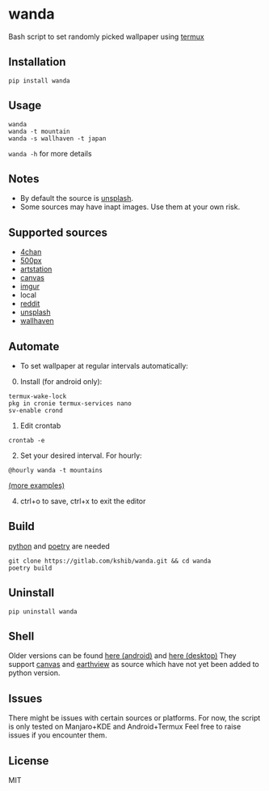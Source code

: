 # wanda
Bash script to set randomly picked wallpaper using [termux](https://github.com/termux/termux-app)

## Installation
```
pip install wanda
```

## Usage
```
wanda
wanda -t mountain
wanda -s wallhaven -t japan
```
`wanda -h` for more details

## Notes
- By default the source is [unsplash](https://unsplash.com).
- Some sources may have inapt images. Use them at your own risk.

## Supported sources

- [4chan](https://boards.4chan.org)
- [500px](https://500px.com)
- [artstation](https://artstation.com)
- [canvas](https://github.com/adi1090x/canvas)
- [imgur](https://imgur.com)
- local
- [reddit](https://reddit.com)
- [unsplash](https://unsplash.com)
- [wallhaven](https://wallhaven.cc)

## Automate
* To set wallpaper at regular intervals automatically:

0. Install (for android only):
```
termux-wake-lock
pkg in cronie termux-services nano
sv-enable crond
```
1. Edit crontab
```
crontab -e
```
2. Set your desired interval. For hourly:
```
@hourly wanda -t mountains
```
[(more examples)](https://crontab.guru/examples.html)

4. ctrl+o to save, ctrl+x to exit the editor

## Build
[python](https://www.python.org/downloads/) and [poetry](https://python-poetry.org/) are needed
```
git clone https://gitlab.com/kshib/wanda.git && cd wanda
poetry build
```

## Uninstall
```
pip uninstall wanda
```

## Shell
Older versions can be found [here (android)](https://gitlab.com/kshib/wanda/-/tree/sh-android) and [here (desktop)](https://gitlab.com/kshib/wanda/-/tree/sh-desktop)
They support [canvas](https://github.com/adi1090x/canvas/blob/master/canvas) and [earthview](https://earthview.withgoogle.com/) as source which have not yet been added to python version.

## Issues
There might be issues with certain sources or platforms.
For now, the script is only tested on Manjaro+KDE and Android+Termux
Feel free to raise issues if you encounter them.

## License
MIT
